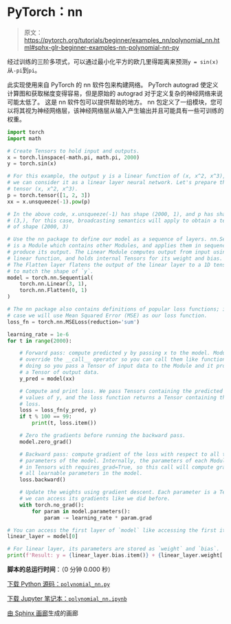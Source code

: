 # PyTorch：nn

> 原文：<https://pytorch.org/tutorials/beginner/examples_nn/polynomial_nn.html#sphx-glr-beginner-examples-nn-polynomial-nn-py>

经过训练的三阶多项式，可以通过最小化平方的欧几里得距离来预测`y = sin(x)`从`-pi`到`pi`。

此实现使用来自 PyTorch 的 nn 软件包来构建网络。 PyTorch autograd 使定义计算图和获取梯度变得容易，但是原始的 autograd 对于定义复杂的神经网络来说可能太低了。 这是 nn 软件包可以提供帮助的地方。 nn 包定义了一组模块，您可以将其视为神经网络层，该神经网络层从输入产生输出并且可能具有一些可训练的权重。

```py
import torch
import math

# Create Tensors to hold input and outputs.
x = torch.linspace(-math.pi, math.pi, 2000)
y = torch.sin(x)

# For this example, the output y is a linear function of (x, x^2, x^3), so
# we can consider it as a linear layer neural network. Let's prepare the
# tensor (x, x^2, x^3).
p = torch.tensor([1, 2, 3])
xx = x.unsqueeze(-1).pow(p)

# In the above code, x.unsqueeze(-1) has shape (2000, 1), and p has shape
# (3,), for this case, broadcasting semantics will apply to obtain a tensor
# of shape (2000, 3)

# Use the nn package to define our model as a sequence of layers. nn.Sequential
# is a Module which contains other Modules, and applies them in sequence to
# produce its output. The Linear Module computes output from input using a
# linear function, and holds internal Tensors for its weight and bias.
# The Flatten layer flatens the output of the linear layer to a 1D tensor,
# to match the shape of `y`.
model = torch.nn.Sequential(
    torch.nn.Linear(3, 1),
    torch.nn.Flatten(0, 1)
)

# The nn package also contains definitions of popular loss functions; in this
# case we will use Mean Squared Error (MSE) as our loss function.
loss_fn = torch.nn.MSELoss(reduction='sum')

learning_rate = 1e-6
for t in range(2000):

    # Forward pass: compute predicted y by passing x to the model. Module objects
    # override the __call__ operator so you can call them like functions. When
    # doing so you pass a Tensor of input data to the Module and it produces
    # a Tensor of output data.
    y_pred = model(xx)

    # Compute and print loss. We pass Tensors containing the predicted and true
    # values of y, and the loss function returns a Tensor containing the
    # loss.
    loss = loss_fn(y_pred, y)
    if t % 100 == 99:
        print(t, loss.item())

    # Zero the gradients before running the backward pass.
    model.zero_grad()

    # Backward pass: compute gradient of the loss with respect to all the learnable
    # parameters of the model. Internally, the parameters of each Module are stored
    # in Tensors with requires_grad=True, so this call will compute gradients for
    # all learnable parameters in the model.
    loss.backward()

    # Update the weights using gradient descent. Each parameter is a Tensor, so
    # we can access its gradients like we did before.
    with torch.no_grad():
        for param in model.parameters():
            param -= learning_rate * param.grad

# You can access the first layer of `model` like accessing the first item of a list
linear_layer = model[0]

# For linear layer, its parameters are stored as `weight` and `bias`.
print(f'Result: y = {linear_layer.bias.item()} + {linear_layer.weight[:, 0].item()} x + {linear_layer.weight[:, 1].item()} x^2 + {linear_layer.weight[:, 2].item()} x^3')

```

**脚本的总运行时间**：（0 分钟 0.000 秒）

[下载 Python 源码：`polynomial_nn.py`](https://pytorch.org/tutorials/_downloads/b4767df4367deade63dc8a0d3712c1d4/polynomial_nn.py)

[下载 Jupyter 笔记本：`polynomial_nn.ipynb`](https://pytorch.org/tutorials/_downloads/7bc167d8b8308ae65a717d7461d838fa/polynomial_nn.ipynb)

[由 Sphinx 画廊](https://sphinx-gallery.readthedocs.io)生成的画廊